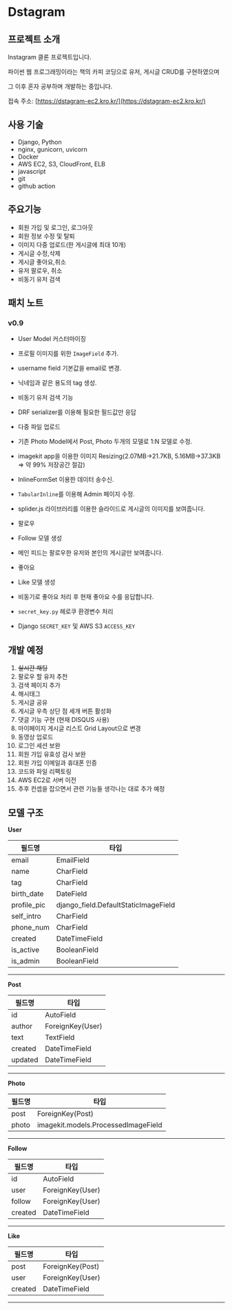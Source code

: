 # Dstagram


## 프로젝트 소개

Instagram 클론 프로젝트입니다. 

파이썬 웹 프로그래밍이라는 책의 카피 코딩으로 유저, 게시글 CRUD를 구현하였으며

그 이후 혼자 공부하며 개발하는 중입니다.

접속 주소: [https://dstagram-ec2.kro.kr/](https://dstagram-ec2.kro.kr/)

## 사용 기술

- Django, Python
- nginx, gunicorn, uvicorn
- Docker
- AWS EC2, S3, CloudFront, ELB
- javascript
- git
- github action


## 주요기능

- 회원 가입 및 로그인, 로그아웃
- 회원 정보 수정 및 탈퇴
- 이미지 다중 업로드(한 게시글에 최대 10개)
- 게시글 수정,삭제
- 게시글 좋아요,취소
- 유저 팔로우, 취소
- 비동기 유저 검색

## 패치 노트

### v0.9

- User Model 커스터마이징
- 프로필 이미지를 위한 `ImageField` 추가.
- username field 기본값을 email로 변경.
- 닉네임과 같은 용도의 tag 생성.

- 비동기 유저 검색 기능
- DRF serializer를 이용해 필요한 필드값만 응답

- 다중 파일 업로드
- 기존 Photo Model에서 Post, Photo 두개의 모델로 1:N 모델로 수정.
- imagekit app을 이용한 이미지 Resizing(2.07MB→21.7KB, 5.16MB→37.3KB ⇒ 약 99% 저장공간 절감)
- InlineFormSet 이용한 데이터 송수신.
- `TabularInline`를 이용해 Admin 페이지 수정.
- splider.js 라이브러리를 이용한 슬라이드로 게시글의 이미지를 보여줍니다.

- 팔로우
- Follow 모델 생성
- 메인 피드는 팔로우한 유저와 본인의 게시글만 보여줍니다.

- 좋아요
- Like 모델 생성
- 비동기로 좋아요 처리 후 현재 좋아요 수를 응답합니다.

- `secret_key.py` 헤로쿠 환경변수 처리
- Django `SECRET_KEY` 및 AWS S3 `ACCESS_KEY`

## 개발 예정

1. ~~실시간 채팅~~
2. 팔로우 할 유저 추천
3. 검색 페이지 추가
4. 해시태그
5. 게시글 공유
6. 게시글 우측 상단 점 세개 버튼 활성화
7. 댓글 기능 구현 (현재 DISQUS 사용)
8. 마이페이지 게시글 리스트 Grid Layout으로 변경
9. 동영상 업로드
10. 로그인 세션 보완
11. 회원 가입 유효성 검사 보완
12. 회원 가입 이메일과 휴대폰 인증
13. 코드와 파일 리팩토링
14. AWS EC2로 서버 이전
15. 추후 컨셉을 잡으면서 관련 기능들 생각나는 대로 추가 예정

## 모델 구조

**User**

| 필드명 | 타입 |
| --- | --- |
| email | EmailField |
| name | CharField |
| tag | CharField |
| birth_date | DateField |
| profile_pic | django_field.DefaultStaticImageField |
| self_intro | CharField |
| phone_num | CharField |
| created | DateTimeField |
| is_active | BooleanField |
| is_admin | BooleanField |

---

**Post**

| 필드명 | 타입 |
| --- | --- |
| id | AutoField |
| author | ForeignKey(User) |
| text | TextField |
| created | DateTimeField |
| updated | DateTimeField |

---

**Photo**

| 필드명 | 타입 |
| --- | --- |
| post | ForeignKey(Post) |
| photo | imagekit.models.ProcessedImageField |

---

**Follow**

| 필드명 | 타입 |
| --- | --- |
| id | AutoField |
| user | ForeignKey(User) |
| follow | ForeignKey(User) |
| created | DateTimeField |

---

**Like**

| 필드명 | 타입 |
| --- | --- |
| post | ForeignKey(Post) |
| user | ForeignKey(User) |
| created | DateTimeField |

---